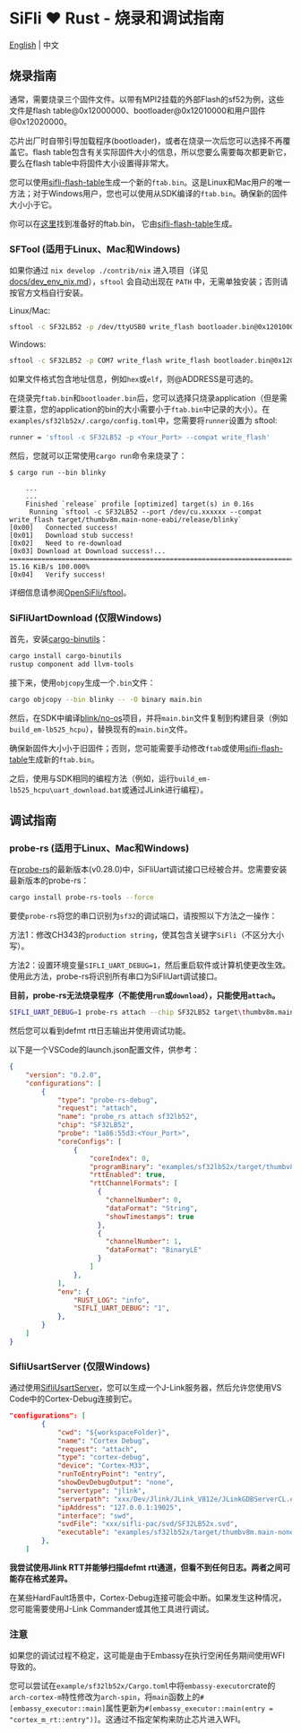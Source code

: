 # SiFli ❤️ Rust - 烧录和调试指南

[English](flash_and_debug.md) | 中文

## 烧录指南

通常，需要烧录三个固件文件。以带有MPI2挂载的外部Flash的sf52为例，这些文件是flash table@0x12000000、bootloader@0x12010000和用户固件@0x12020000。

芯片出厂时自带引导加载程序(bootloader)，或者在烧录一次后您可以选择不再覆盖它。flash table包含有关实际固件大小的信息，所以您要么需要每次都更新它，要么在flash table中将固件大小设置得非常大。

您可以使用[sifli-flash-table](../sifli-flash-table/README.md)生成一个新的`ftab.bin`。这是Linux和Mac用户的唯一方法；对于Windows用户，您也可以使用从SDK编译的`ftab.bin`。确保新的固件大小小于它。

你可以在[这里](examples\sf32lb52x)找到准备好的ftab.bin， 它由[sifli-flash-table](../sifli-flash-table/README.md)生成。

### SFTool (适用于Linux、Mac和Windows)

如果你通过 `nix develop ./contrib/nix` 进入项目（详见 [docs/dev_env_nix.md](dev_env_nix.md)），`sftool` 会自动出现在 `PATH` 中，无需单独安装；否则请按官方文档自行安装。

Linux/Mac:

```bash
sftool -c SF32LB52 -p /dev/ttyUSB0 write_flash bootloader.bin@0x12010000 app.bin@0x12020000 ftab.bin@0x12000000
```

Windows:

```bash
sftool -c SF32LB52 -p COM7 write_flash write_flash bootloader.bin@0x12010000 app.bin@0x12020000 ftab.bin@0x12000000
```

如果文件格式包含地址信息，例如`hex`或`elf`，则@ADDRESS是可选的。

在烧录完`ftab.bin`和`bootloader.bin`后，您可以选择只烧录application（但是需要注意，您的application的bin的大小需要小于`ftab.bin`中记录的大小）。在`examples/sf32lb52x/.cargo/config.toml`中，您需要将`runner`设置为 sftool:

```bash
runner = 'sftool -c SF32LB52 -p <Your_Port> --compat write_flash'
```

然后，您就可以正常使用`cargo run`命令来烧录了：

```shell
$ cargo run --bin blinky

    ...
    ...
    Finished `release` profile [optimized] target(s) in 0.16s
     Running `sftool -c SF32LB52 --port /dev/cu.xxxxxx --compat write_flash target/thumbv8m.main-none-eabi/release/blinky`
[0x00]   Connected success!                                                                                                                                       
[0x01]   Download stub success!                                                                                                                                   
[0x02]   Need to re-download                                                                                                                                      
[0x03] Download at Download success!... ===================================================================================================== 15.16 KiB/s 100.000%
[0x04]   Verify success!       
```

详细信息请参阅[OpenSiFli/sftool](https://github.com/OpenSiFli/sftool)。

### SiFliUartDownload (仅限Windows)

首先，安装[cargo-binutils](https://github.com/rust-embedded/cargo-binutils)：

```bash
cargo install cargo-binutils
rustup component add llvm-tools
```

接下来，使用`objcopy`生成一个`.bin`文件：

```bash
cargo objcopy --bin blinky -- -O binary main.bin
```

然后，在SDK中编译[blink/no-os](https://github.com/OpenSiFli/SiFli-SDK/tree/main/example/get-started/blink/no-os)项目，并将`main.bin`文件复制到构建目录（例如`build_em-lb525_hcpu`），替换现有的`main.bin`文件。

确保新固件大小小于旧固件；否则，您可能需要手动修改`ftab`或使用[sifli-flash-table](../sifli-flash-table/README.md)生成新的`ftab.bin`。

之后，使用与SDK相同的编程方法（例如，运行`build_em-lb525_hcpu\uart_download.bat`或通过JLink进行编程）。

## 调试指南

### probe-rs (适用于Linux、Mac和Windows)

在[probe-rs](https://github.com/probe-rs/probe-rs)的最新版本(v0.28.0)中，SiFliUart调试接口已经被合并。您需要安装最新版本的probe-rs：

```bash
cargo install probe-rs-tools --force
```

要使`probe-rs`将您的串口识别为`sf32`的调试端口，请按照以下方法之一操作：

方法1：修改CH343的`production string`，使其包含关键字`SiFli`（不区分大小写）。

方法2：设置环境变量`SIFLI_UART_DEBUG=1`，然后重启软件或计算机使更改生效。使用此方法，probe-rs将识别所有串口为SiFliUart调试接口。

**目前，probe-rs无法烧录程序（不能使用`run`或`download`），只能使用`attach`。**

```bash
SIFLI_UART_DEBUG=1 probe-rs attach --chip SF32LB52 target\thumbv8m.main-none-eabi\debug\blinky
```

然后您可以看到defmt rtt日志输出并使用调试功能。

以下是一个VSCode的launch.json配置文件，供参考：

```json
{
    "version": "0.2.0",
    "configurations": [
        {
            "type": "probe-rs-debug",
            "request": "attach",
            "name": "probe_rs attach sf32lb52",
            "chip": "SF32LB52",
            "probe": "1a86:55d3:<Your_Port>",
            "coreConfigs": [
                {
                    "coreIndex": 0,
                    "programBinary": "examples/sf32lb52x/target/thumbv8m.main-none-eabi/debug/blinky",
                    "rttEnabled": true,
                    "rttChannelFormats": [
                      {
                        "channelNumber": 0,
                        "dataFormat": "String",
                        "showTimestamps": true
                      },
                      {
                        "channelNumber": 1,
                        "dataFormat": "BinaryLE"
                      }
                    ]
                },
            ],
            "env": {
                "RUST_LOG": "info",
                "SIFLI_UART_DEBUG": "1",
            },
        }
    ]
}
```

### SifliUsartServer (仅限Windows)

通过使用[SifliUsartServer](https://github.com/OpenSiFli/SiFli-SDK/tree/main/tools/SifliUsartServer)，您可以生成一个J-Link服务器，然后允许您使用VS Code中的Cortex-Debug连接到它。

```json
"configurations": [
        {
            "cwd": "${workspaceFolder}",
            "name": "Cortex Debug",
            "request": "attach",
            "type": "cortex-debug",
            "device": "Cortex-M33",
            "runToEntryPoint": "entry",
            "showDevDebugOutput": "none",
            "servertype": "jlink",
            "serverpath": "xxx/Dev/Jlink/JLink_V812e/JLinkGDBServerCL.exe",
            "ipAddress": "127.0.0.1:19025",
            "interface": "swd",
            "svdFile": "xxx/sifli-pac/svd/SF32LB52x.svd",
            "executable": "examples/sf32lb52x/target/thumbv8m.main-none-eabi/debug/blinky"
        },
    ]
```

**我尝试使用Jlink RTT并能够扫描defmt rtt通道，但看不到任何日志。两者之间可能存在格式差异。**

在某些HardFault场景中，Cortex-Debug连接可能会中断。如果发生这种情况，您可能需要使用J-Link Commander或其他工具进行调试。

### 注意

如果您的调试过程不稳定，这可能是由于Embassy在执行空闲任务期间使用WFI导致的。

您可以尝试在`example/sf32lb52x/Cargo.toml`中将`embassy-executor`crate的`arch-cortex-m`特性修改为`arch-spin`，将`main`函数上的`#[embassy_executor::main]`属性更新为`#[embassy_executor::main(entry = "cortex_m_rt::entry")]`。这通过不指定架构来防止芯片进入WFI。
